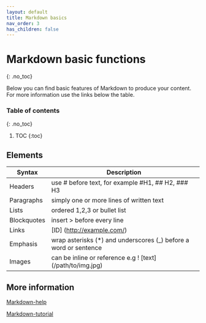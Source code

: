 ```yaml
---
layout: default
title: Markdown basics
nav_order: 3
has_children: false
---
```


# Markdown basic functions
{: .no_toc}


Below you can find basic features of Markdown to produce your content. For more information use the links below the table.

### Table of contents
{: .no_toc}

1. TOC
{:toc}


## Elements


|Syntax|Description|
|---| --------------------
|Headers|use # before text, for example #H1, ## H2, ### H3|
|Paragraphs|simply one or more lines of written text|
|Lists|ordered 1,2,3 or bullet list|
|Blockquotes|insert > before every line|
|Links|[ID] (http://example.com/)|
|Emphasis|wrap asterisks (*) and underscores (_) before a word or sentence|
|Images|can be inline or reference e.g ! [text] (/path/to/img.jpg)|


## More information
[Markdown-help](https://daringfireball.net/projects/markdown/)


[Markdown-tutorial](https://commonmark.org/help/tutorial/index.html)

